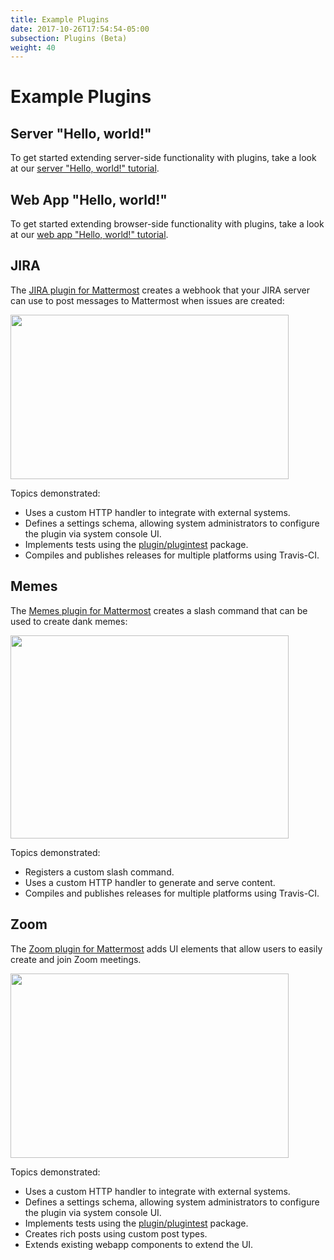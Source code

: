 ```yaml
---
title: Example Plugins
date: 2017-10-26T17:54:54-05:00
subsection: Plugins (Beta)
weight: 40
---
```


# Example Plugins

## Server "Hello, world!"

To get started extending server-side functionality with plugins, take a look at our [server "Hello, world!" tutorial](../server/hello-world).

## Web App "Hello, world!"

To get started extending browser-side functionality with plugins, take a look at our [web app "Hello, world!" tutorial](../webapp/hello-world).

## JIRA

The [JIRA plugin for Mattermost](https://github.com/mattermost/mattermost-plugin-jira) creates a webhook that your JIRA server can use to post messages to Mattermost when issues are created:

<img src="/img/extend/jira-plugin-screenshot.png" width="445" height="263" />

Topics demonstrated:

* Uses a custom HTTP handler to integrate with external systems.
* Defines a settings schema, allowing system administrators to configure the plugin via system console UI.
* Implements tests using the [plugin/plugintest](https://godoc.org/github.com/mattermost/mattermost-server/plugin/plugintest) package.
* Compiles and publishes releases for multiple platforms using Travis-CI.

## Memes

The [Memes plugin for Mattermost](https://github.com/mattermost/mattermost-plugin-memes) creates a slash command that can be used to create dank memes:

<img src="/img/extend/memes-plugin-screenshot.png" width="445" height="325" />

Topics demonstrated:

* Registers a custom slash command.
* Uses a custom HTTP handler to generate and serve content.
* Compiles and publishes releases for multiple platforms using Travis-CI.

## Zoom

The [Zoom plugin for Mattermost](https://github.com/mattermost/mattermost-plugin-zoom) adds UI elements that allow users to easily create and join Zoom meetings.

<img src="/img/extend/zoom-plugin-screenshot.png" width="445" height="295" />

Topics demonstrated:

* Uses a custom HTTP handler to integrate with external systems.
* Defines a settings schema, allowing system administrators to configure the plugin via system console UI.
* Implements tests using the [plugin/plugintest](https://godoc.org/github.com/mattermost/mattermost-server/plugin/plugintest) package.
* Creates rich posts using custom post types.
* Extends existing webapp components to extend the UI.
